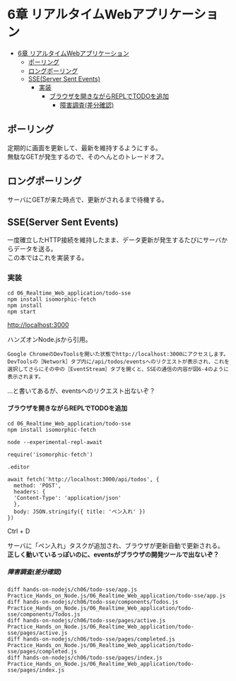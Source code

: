# 6章 リアルタイムWebアプリケーション

- [6章 リアルタイムWebアプリケーション](#6章-リアルタイムwebアプリケーション)
  - [ポーリング](#ポーリング)
  - [ロングポーリング](#ロングポーリング)
  - [SSE(Server Sent Events)](#sseserver-sent-events)
    - [実装](#実装)
      - [ブラウザを開きながらREPLでTODOを追加](#ブラウザを開きながらreplでtodoを追加)
        - [障害調査(差分確認)](#障害調査差分確認)

## ポーリング

定期的に画面を更新して、最新を維持するようにする。  
無駄なGETが発生するので、そのへんとのトレードオフ。

## ロングポーリング

サーバにGETが来た時点で、更新がされるまで待機する。

## SSE(Server Sent Events)

一度確立したHTTP接続を維持したまま、データ更新が発生するたびにサーバからデータを送る。  
この本ではこれを実装する。

### 実装

```
cd 06_Realtime_Web_application/todo-sse
npm install isomorphic-fetch
npm install
npm start
```

[http://localhost:3000](http://localhost:3000)

ハンズオンNode.jsから引用。
```
Google ChromeのDevToolsを開いた状態でhttp://localhost:3000にアクセスします。DevToolsの［Network］タブ内に/api/todos/eventsへのリクエストが表示され、これを選択してさらにその中の［EventStream］タブを開くと、SSEの通信の内容が図6-4のように表示されます。
```
…と書いてあるが、eventsへのリクエスト出ないぞ？

#### ブラウザを開きながらREPLでTODOを追加

```
cd 06_Realtime_Web_application/todo-sse
npm install isomorphic-fetch
```

```
node --experimental-repl-await
```

```
require('isomorphic-fetch')

.editor

await fetch('http://localhost:3000/api/todos', {
  method: 'POST',
  headers: {
  'Content-Type': 'application/json'
  },
  body: JSON.stringify({ title: 'ペン入れ' })
})
```
Ctrl + D

サーバに「ペン入れ」タスクが追加され、ブラウザが更新自動で更新される。  
**正しく動いているっぽいのに、eventsがブラウザの開発ツールで出ないぞ？**

##### 障害調査(差分確認)

```
diff hands-on-nodejs/ch06/todo-sse/app.js Practice_Hands_on_Node.js/06_Realtime_Web_application/todo-sse/app.js
diff hands-on-nodejs/ch06/todo-sse/components/Todos.js Practice_Hands_on_Node.js/06_Realtime_Web_application/todo-sse/components/Todos.js
diff hands-on-nodejs/ch06/todo-sse/pages/active.js Practice_Hands_on_Node.js/06_Realtime_Web_application/todo-sse/pages/active.js
diff hands-on-nodejs/ch06/todo-sse/pages/completed.js Practice_Hands_on_Node.js/06_Realtime_Web_application/todo-sse/pages/completed.js
diff hands-on-nodejs/ch06/todo-sse/pages/index.js Practice_Hands_on_Node.js/06_Realtime_Web_application/todo-sse/pages/index.js
```